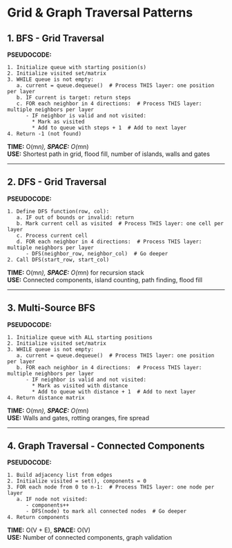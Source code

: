 # Grid & Graph Traversal Patterns

## 1. BFS - Grid Traversal

**PSEUDOCODE:**
```
1. Initialize queue with starting position(s)
2. Initialize visited set/matrix
3. WHILE queue is not empty:
   a. current = queue.dequeue()  # Process THIS layer: one position per layer
   b. IF current is target: return steps
   c. FOR each neighbor in 4 directions:  # Process THIS layer: multiple neighbors per layer
      - IF neighbor is valid and not visited:
        * Mark as visited
        * Add to queue with steps + 1  # Add to next layer
4. Return -1 (not found)
```

**TIME:** O(m*n), **SPACE:** O(m*n)  
**USE:** Shortest path in grid, flood fill, number of islands, walls and gates

---

## 2. DFS - Grid Traversal

**PSEUDOCODE:**
```
1. Define DFS function(row, col):
   a. IF out of bounds or invalid: return
   b. Mark current cell as visited  # Process THIS layer: one cell per layer
   c. Process current cell
   d. FOR each neighbor in 4 directions:  # Process THIS layer: multiple neighbors per layer
      - DFS(neighbor_row, neighbor_col)  # Go deeper
2. Call DFS(start_row, start_col)
```

**TIME:** O(m*n), **SPACE:** O(m*n) for recursion stack  
**USE:** Connected components, island counting, path finding, flood fill

---

## 3. Multi-Source BFS

**PSEUDOCODE:**
```
1. Initialize queue with ALL starting positions
2. Initialize visited set/matrix
3. WHILE queue is not empty:
   a. current = queue.dequeue()  # Process THIS layer: one position per layer
   b. FOR each neighbor in 4 directions:  # Process THIS layer: multiple neighbors per layer
      - IF neighbor is valid and not visited:
        * Mark as visited with distance
        * Add to queue with distance + 1  # Add to next layer
4. Return distance matrix
```

**TIME:** O(m*n), **SPACE:** O(m*n)  
**USE:** Walls and gates, rotting oranges, fire spread

---

## 4. Graph Traversal - Connected Components

**PSEUDOCODE:**
```
1. Build adjacency list from edges
2. Initialize visited = set(), components = 0
3. FOR each node from 0 to n-1:  # Process THIS layer: one node per layer
   a. IF node not visited:
      - components++
      - DFS(node) to mark all connected nodes  # Go deeper
4. Return components
```

**TIME:** O(V + E), **SPACE:** O(V)  
**USE:** Number of connected components, graph validation 